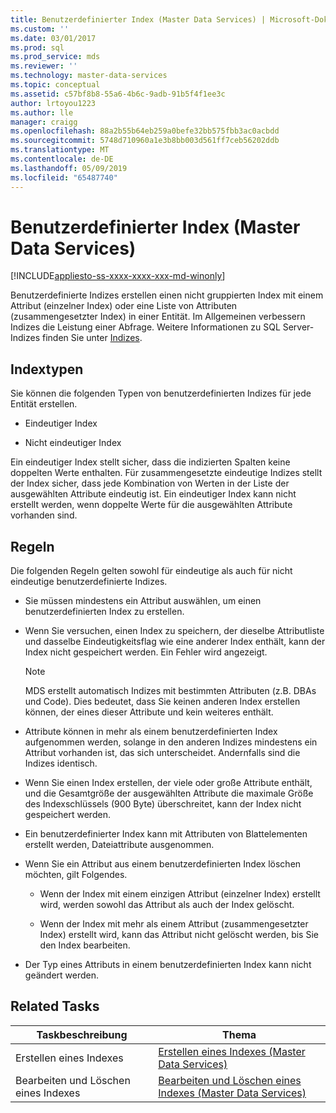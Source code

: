 ```yaml
---
title: Benutzerdefinierter Index (Master Data Services) | Microsoft-Dokumentation
ms.custom: ''
ms.date: 03/01/2017
ms.prod: sql
ms.prod_service: mds
ms.reviewer: ''
ms.technology: master-data-services
ms.topic: conceptual
ms.assetid: c57bf8b8-55a6-4b6c-9adb-91b5f4f1ee3c
author: lrtoyou1223
ms.author: lle
manager: craigg
ms.openlocfilehash: 88a2b55b64eb259a0befe32bb575fbb3ac0acbdd
ms.sourcegitcommit: 5748d710960a1e3b8bb003d561ff7ceb56202ddb
ms.translationtype: MT
ms.contentlocale: de-DE
ms.lasthandoff: 05/09/2019
ms.locfileid: "65487740"
---
```

# <a name="custom-index-master-data-services"></a>Benutzerdefinierter Index (Master Data Services)

[!INCLUDE[appliesto-ss-xxxx-xxxx-xxx-md-winonly](../includes/appliesto-ss-xxxx-xxxx-xxx-md-winonly.md)]

  Benutzerdefinierte Indizes erstellen einen nicht gruppierten Index mit einem Attribut (einzelner Index) oder eine Liste von Attributen (zusammengesetzter Index) in einer Entität. Im Allgemeinen verbessern Indizes die Leistung einer Abfrage. Weitere Informationen zu SQL Server-Indizes finden Sie unter [Indizes](../relational-databases/indexes/indexes.md).  
  
## <a name="type-of-indexes"></a>Indextypen  
 Sie können die folgenden Typen von benutzerdefinierten Indizes für jede Entität erstellen.  
  
-   Eindeutiger Index  
  
-   Nicht eindeutiger Index  
  
 Ein eindeutiger Index stellt sicher, dass die indizierten Spalten keine doppelten Werte enthalten. Für zusammengesetzte eindeutige Indizes stellt der Index sicher, dass jede Kombination von Werten in der Liste der ausgewählten Attribute eindeutig ist. Ein eindeutiger Index kann nicht erstellt werden, wenn doppelte Werte für die ausgewählten Attribute vorhanden sind.  
  
## <a name="rules"></a>Regeln  
 Die folgenden Regeln gelten sowohl für eindeutige als auch für nicht eindeutige benutzerdefinierte Indizes.  
  
-   Sie müssen mindestens ein Attribut auswählen, um einen benutzerdefinierten Index zu erstellen.  
  
-   Wenn Sie versuchen, einen Index zu speichern, der dieselbe Attributliste und dasselbe Eindeutigkeitsflag wie eine anderer Index enthält, kann der Index nicht gespeichert werden. Ein Fehler wird angezeigt.  
  
    > [!NOTE]  
    >  MDS erstellt automatisch Indizes mit bestimmten Attributen (z.B. DBAs und Code). Dies bedeutet, dass Sie keinen anderen Index erstellen können, der eines dieser Attribute und kein weiteres enthält.  
  
-   Attribute können in mehr als einem benutzerdefinierten Index aufgenommen werden, solange in den anderen Indizes mindestens ein Attribut vorhanden ist, das sich unterscheidet. Andernfalls sind die Indizes identisch.  
  
-   Wenn Sie einen Index erstellen, der viele oder große Attribute enthält, und die Gesamtgröße der ausgewählten Attribute die maximale Größe des Indexschlüssels (900 Byte) überschreitet, kann der Index nicht gespeichert werden.  
  
-   Ein benutzerdefinierter Index kann mit Attributen von Blattelementen erstellt werden, Dateiattribute ausgenommen.  
  
-   Wenn Sie ein Attribut aus einem benutzerdefinierten Index löschen möchten, gilt Folgendes.  
  
    -   Wenn der Index mit einem einzigen Attribut (einzelner Index) erstellt wird, werden sowohl das Attribut als auch der Index gelöscht.  
  
    -   Wenn der Index mit mehr als einem Attribut (zusammengesetzter Index) erstellt wird, kann das Attribut nicht gelöscht werden, bis Sie den Index bearbeiten.  
  
-   Der Typ eines Attributs in einem benutzerdefinierten Index kann nicht geändert werden.  
  
## <a name="related-tasks"></a>Related Tasks  
  
|Taskbeschreibung|Thema|  
|----------------------|-----------|  
|Erstellen eines Indexes|[Erstellen eines Indexes &#40;Master Data Services&#41;](../master-data-services/create-an-index-master-data-services.md)|  
|Bearbeiten und Löschen eines Indexes|[Bearbeiten und Löschen eines Indexes &#40;Master Data Services&#41;](../master-data-services/edit-and-delete-an-index-master-data-services.md)|  
  
  
